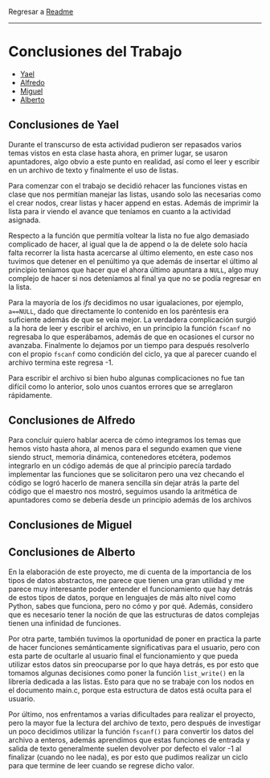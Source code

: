 Regresar a [Readme](../README.md)

---

# Conclusiones del Trabajo

- [Yael](#conclusiones-de-yael)
- [Alfredo](#conclusiones-de-alfredo)
- [Miguel](#conclusiones-de-miguel)
- [Alberto](#conclusiones-de-alberto)

## Conclusiones de Yael

Durante el transcurso de esta actividad pudieron ser repasados varios temas vistos en esta clase hasta ahora, en primer lugar, se usaron apuntadores, algo obvio a este punto en realidad, así como el leer y escribir en un archivo de texto y finalmente el uso de listas.

Para comenzar con el trabajo se decidió rehacer las funciones vistas en clase que nos permitían manejar las listas, usando solo las necesarias como el crear nodos, crear listas y hacer append en estas. Además de imprimir la lista para ir viendo el avance que teníamos en cuanto a la actividad asignada.

Respecto a la función que permitía voltear la lista no fue algo demasiado complicado de hacer, al igual que la de append o la de delete solo hacía falta recorrer la lista hasta acercarse al último elemento, en este caso nos tuvimos que detener en el penúltimo ya que además de insertar el último al principio teníamos que hacer que el ahora último apuntara a ```NULL```, algo muy complejo de hacer si nos deteníamos al final ya que no se podía regresar en la lista.

Para la mayoría de los *ifs* decidimos no usar igualaciones, por ejemplo, ```a==NULL```, dado que directamente lo contenido en los paréntesis era suficiente además de que se veía mejor.
La verdadera complicación surgió a la hora de leer y escribir el archivo, en un principio la función ```fscanf``` no regresaba lo que esperábamos, además de que en ocasiones el cursor no avanzaba. Finalmente lo dejamos por un tiempo para después resolverlo con el propio ```fscanf``` como condición del ciclo, ya que al parecer cuando el archivo termina este regresa -1.

Para escribir el archivo si bien hubo algunas complicaciones no fue tan difícil como lo anterior, solo unos cuantos errores que se arreglaron rápidamente.

## Conclusiones de Alfredo

Para concluir quiero hablar acerca de cómo integramos los temas que hemos visto hasta ahora, al menos para el segundo examen que viene siendo struct, memoria dinámica, contenedores etcétera, podemos integrarlo en un código además de que al principio parecía tardado implementar las funciones que se solicitaron pero una vez checando el código se logró hacerlo de manera sencilla sin dejar atrás la parte del código que el maestro nos mostró, seguimos usando la aritmética de apuntadores como se debería desde un principio además de los archivos

## Conclusiones de Miguel

## Conclusiones de Alberto

En la elaboración de este proyecto, me di cuenta de la importancia de los tipos de datos abstractos, me parece que tienen una gran utilidad y me parece muy interesante poder entender el funcionamiento que hay detrás de estos tipos de datos, porque en lenguajes de más alto nivel como Python, sabes que funciona, pero no cómo y por qué. Además, considero que es necesario tener la noción de que las estructuras de datos complejas tienen una infinidad de funciones.

Por otra parte, también tuvimos la oportunidad de poner en practica la parte de hacer funciones semánticamente significativas para el usuario, pero con esta parte de ocultarle al usuario final el funcionamiento y que pueda utilizar estos datos sin preocuparse por lo que haya detrás, es por esto que tomamos algunas decisiones como poner la función ```list_write()``` en la librería dedicada a las listas. Esto para que no se trabaje con los nodos en el documento main.c, porque esta estructura de datos está oculta para el usuario. 

Por último, nos enfrentamos a varias dificultades para realizar el proyecto, pero la mayor fue la lectura del archivo de texto, pero después de investigar un poco decidimos utilizar la función ```fscanf()``` para convertir los datos del archivo a enteros, además aprendimos que estas funciones de entrada y salida de texto generalmente suelen devolver por defecto el valor -1 al finalizar (cuando no lee nada), es por esto que pudimos realizar un ciclo para que termine de leer cuando se regrese dicho valor. 
